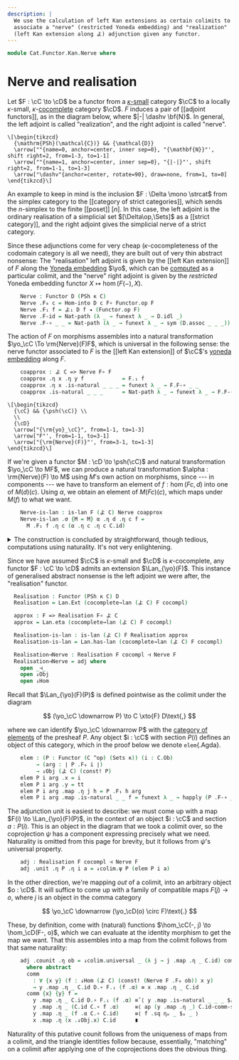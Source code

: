```yaml
---
description: |
  We use the calculation of left Kan extensions as certain colimits to
  associate a "nerve" (restricted Yoneda embedding) and "realization"
  (left Kan extension along よ) adjunction given any functor.
---
```


<!--
```agda
{-# OPTIONS -vtc.decl:5 -WnoEmptyWhere #-}
open import Cat.Instances.Shape.Terminal
open import Cat.Functor.Kan.Pointwise
open import Cat.Diagram.Colimit.Base
open import Cat.Instances.Functor
open import Cat.Functor.Kan.Base
open import Cat.Diagram.Initial
open import Cat.Functor.Adjoint
open import Cat.Functor.Compose
open import Cat.Instances.Comma
open import Cat.Functor.Base
open import Cat.Functor.Hom
open import Cat.Prelude

import Cat.Functor.Reasoning as Func
import Cat.Reasoning
```
-->

```agda
module Cat.Functor.Kan.Nerve where
```

<!--
```agda
private
  variable o κ : Level
open Func
open _=>_
open is-lan
```
-->

# Nerve and realisation

Let $F : \cC \to \cD$ be a functor from a [$\kappa$-small] category
$\cC$ to a locally $\kappa$-small, $\kappa$-[cocomplete] category $\cD$.
$F$ induces a pair of [[adjoint functors]], as in the diagram below,
where $|-| \dashv \bf{N}$. In general, the left adjoint is called
"realization", and the right adjoint is called "nerve".

[$\kappa$-small]: 1Lab.intro.html#universes-and-size-issues
[cocomplete]: Cat.Diagram.Colimit.Base.html#cocompleteness

~~~{.quiver .short-1}
\[\begin{tikzcd}
  {\mathrm{PSh}(\mathcal{C})} && {\mathcal{D}}
  \arrow[""{name=0, anchor=center, inner sep=0}, "{\mathbf{N}}"', shift right=2, from=1-3, to=1-1]
  \arrow[""{name=1, anchor=center, inner sep=0}, "{|-|}"', shift right=2, from=1-1, to=1-3]
  \arrow["\dashv"{anchor=center, rotate=90}, draw=none, from=1, to=0]
\end{tikzcd}\]
~~~

An example to keep in mind is the inclusion $F : \Delta \mono \strcat$
from the simplex category to the [[category of strict categories]],
which sends the $n$-simplex to the finite [[poset]] $[n]$. In this case,
the left adjoint is the ordinary realisation of a simplicial set
$[\Delta\op,\Sets]$ as a [[strict category]], and the right adjoint gives
the simplicial nerve of a strict category.

Since these adjunctions come for very cheap ($\kappa$-cocompleteness of
the codomain category is all we need), they are built out of very thin
abstract nonsense: The "realisation" left adjoint is given by the [[left
Kan extension]] of $F$ along the [Yoneda embedding] $\yo$, which can be
[computed] as a particular colimit, and the "nerve" right adjoint is
given by the _restricted_ Yoneda embedding functor $X \mapsto \hom(F(-),
X)$.

[Yoneda embedding]: Cat.Functor.Hom.html
[computed]: Cat.Functor.Kan.Pointwise.html

<!--
```agda
module _
  {o κ} {C : Precategory κ κ} {D : Precategory o κ}
  (F : Functor C D)
  where
    private
      module C = Cat.Reasoning C
      module D = Cat.Reasoning D
      module F = Func F
```
-->

```agda
    Nerve : Functor D (PSh κ C)
    Nerve .F₀ c = Hom-into D c F∘ Functor.op F
    Nerve .F₁ f = よ₁ D f ◂ (Functor.op F)
    Nerve .F-id = Nat-path (λ _ → funext λ _ → D.idl _)
    Nerve .F-∘ _ _ = Nat-path (λ _ → funext λ _ → sym (D.assoc _ _ _))
```

The action of $F$ on morphisms assembles into a natural transformation
$\yo_\cC \To \rm{Nerve}(F)F$, which is universal in the following sense:
the nerve functor associated to $F$ is the [[left Kan extension]] of $\cC$'s
[yoneda embedding] along $F$.

```agda
    coapprox : よ C => Nerve F∘ F
    coapprox .η x .η y f            = F.₁ f
    coapprox .η x .is-natural _ _ _ = funext λ _ → F.F-∘ _ _
    coapprox .is-natural _ _ _      = Nat-path λ _ → funext λ _ → F.F-∘ _ _
```

~~~{.quiver}
\[\begin{tikzcd}
  {\cC} && {\psh(\cC)} \\
  \\
  {\cD}
  \arrow["{\rm{yo}_\cC}", from=1-1, to=1-3]
  \arrow["F"', from=1-1, to=3-1]
  \arrow["{\rm{Nerve}(F)}"', from=3-1, to=1-3]
\end{tikzcd}\]
~~~

If we're given a functor $M : \cD \to \psh(\cC)$ and natural
transformation $\yo_\cC \to MF$, we can produce a natural transformation
$\alpha : \rm{Nerve}(F) \to M$ using $M$'s own action on morphisms,
since --- in components --- we have to transform an element of $f :
\hom(Fc,d)$ into one of $M(d)(c)$. Using $\alpha$, we obtain an element
of $M(Fc)(c)$, which maps under $M(f)$ to what we want.

```agda
    Nerve-is-lan : is-lan F (よ C) Nerve coapprox
    Nerve-is-lan .σ {M = M} α .η d .η c f =
      M .F₁ f .η c (α .η c .η c C.id)
```

<details>
<summary>
The construction is concluded by straightforward, though tedious,
computations using naturality. It's not very enlightening.
</summary>

```agda
    Nerve-is-lan .σ {M = M} α .η d .is-natural x y f =
      funext λ g →
        M.₁ (g D.∘ F.₁ f) .η y (α .η y .η y C.id)          ≡⟨ M.F-∘ g (F .F₁ f) ηₚ _ $ₚ _ ⟩
        M.₁ g .η y (M .F₁ (F.₁ f) .η y (α .η y .η y C.id)) ≡˘⟨ ap (M.F₁ g .η y) (α .is-natural _ _ _ ηₚ _ $ₚ _) ⟩
        M.₁ g .η y (α .η x .η y ⌜ f C.∘ C.id ⌝)            ≡⟨ ap! C.id-comm ⟩
        M.₁ g .η y (α .η x .η y (C.id C.∘ f))              ≡⟨ ap (M.₁ g .η y) (α .η _ .is-natural _ _ _ $ₚ _) ⟩
        M.₁ g .η y (M.₀ (F.₀ x) .F₁ f (α .η x .η x C.id))  ≡⟨ M.₁ g .is-natural _ _ _ $ₚ _ ⟩
        M.₀ d .F₁ f (M.₁ g .η x (α .η x .η x C.id))        ∎
      where module M = Functor M

    Nerve-is-lan .σ {M = M} α .is-natural x y f =
      Nat-path λ z → funext λ g → M .F-∘ f g ηₚ _ $ₚ _

    Nerve-is-lan .σ-comm {M = M} {α = α} =
      Nat-path λ x → Nat-path λ y → funext λ f →
        M.₁ (F.₁ f) .η y (α .η y .η y C.id) ≡˘⟨ α .is-natural _ _ _ ηₚ _ $ₚ _ ⟩
        α .η x .η y (f C.∘ C.id)            ≡⟨ ap (α .η x .η y) (C.idr _) ⟩
        α .η x .η y f                       ∎
      where module M = Functor M

    Nerve-is-lan .σ-uniq {M = M} {α = α} {σ' = σ'} p =
      Nat-path λ x → Nat-path λ y → funext λ f →
        M.₁ f .η y (α .η y .η y C.id)          ≡⟨ ap (M.₁ f .η y) (p ηₚ _ ηₚ _ $ₚ _) ⟩
        M.₁ f .η y (σ' .η _ .η y ⌜ F.₁ C.id ⌝) ≡⟨ ap! F.F-id ⟩
        M.₁ f .η y (σ' .η _ .η y D.id)         ≡˘⟨ σ' .is-natural _ _ _ ηₚ _ $ₚ _ ⟩
        σ' .η x .η y (f D.∘ D.id)              ≡⟨ ap (σ' .η x .η y) (D.idr _) ⟩
        σ' .η x .η y f                         ∎
      where module M = Functor M
```
</summary>
</details>

<!--
```agda
module _
  {o κ κ'} {C : Precategory κ κ} {D : Precategory o κ'}
  (F : Functor C D)
  (cocompl : is-cocomplete κ κ D)
  where
```
-->

Since we have assumed $\cC$ is $\kappa$-small and $\cD$ is
$\kappa$-cocomplete, any functor $F : \cC \to \cD$ admits an extension
$\Lan_{\yo}(F)$. This instance of generalised abstract nonsense is the
left adjoint we were after, the "realisation" functor.

```agda
  Realisation : Functor (PSh κ C) D
  Realisation = Lan.Ext (cocomplete→lan (よ C) F cocompl)

  approx : F => Realisation F∘ よ C
  approx = Lan.eta (cocomplete→lan (よ C) F cocompl)

  Realisation-is-lan : is-lan (よ C) F Realisation approx
  Realisation-is-lan = Lan.has-lan (cocomplete→lan (よ C) F cocompl)
```

<!--
```agda
module _
  {o κ} {C : Precategory κ κ} {D : Precategory o κ}
  (F : Functor C D)
  (cocompl : is-cocomplete κ κ D)
  where

  private
    module C = Cat.Reasoning C
    module D = Cat.Reasoning D
    module F = Func F

    module ↓colim c' =
      comma-colimits→lan.↓colim (よ C) F (λ c'' → cocompl (F F∘ Dom (よ C) (Const c''))) c'
```
-->

```agda
  Realisation⊣Nerve : Realisation F cocompl ⊣ Nerve F
  Realisation⊣Nerve = adj where
    open _⊣_
    open ↓Obj
    open ↓Hom
```

Recall that $\Lan_{\yo}(F)(P)$ is defined pointwise as the colimit under
the diagram

$$
(\yo_\cC \downarrow P) \to C \xto{F} D\text{,}
$$

where we can identify $\yo_\cC \downarrow P$ with the [category of
elements] of the presheaf $P$. Any object $i : \cC$ with
section $P(i)$ defines an object of this category, which in the proof
below we denote `elem`{.Agda}.

[category of elements]: Cat.Instances.Elements.html

```agda
    elem : (P : Functor (C ^op) (Sets κ)) (i : C.Ob)
         → (arg : ∣ P .F₀ i ∣)
         → ↓Obj (よ C) (const! P)
    elem P i arg .x = i
    elem P i arg .y = tt
    elem P i arg .map .η j h = P .F₁ h arg
    elem P i arg .map .is-natural _ _ f = funext λ _ → happly (P .F-∘ _ _) _
```

The adjunction unit is easiest to describe: we must come up with a map
$F(i) \to \Lan_{\yo}(F)(P)$, in the context of an object $i : \cC$ and
section $a : P(i)$. This is an object in the diagram that we took a
colimit over, so the coprojection $\psi$ has a component expressing
precisely what we need. Naturality is omitted from this page for
brevity, but it follows from $\psi$'s universal property.

```agda
    adj : Realisation F cocompl ⊣ Nerve F
    adj .unit .η P .η i a = ↓colim.ψ P (elem P i a)
```

In the other direction, we're mapping _out_ of a colimit, into an
arbitrary object $o : \cD$. It will suffice to come up with a family of
compatible maps $F(j) \to o$, where $j$ is an object in the comma
category

$$
\yo_\cC \downarrow (\yo_\cD(o) \circ F)\text{.}
$$

These, by definition, come with (natural) functions $\hom_\cC(-, j) \to
\hom_\cD(F-, o)$, which we can evaluate at the identity morphism to get
the map we want. That this assembles into a map from the colimit follows
from that same naturality:

```agda
    adj .counit .η ob = ↓colim.universal _ (λ j → j .map .η _ C.id) comm
      where abstract
      comm
        : ∀ {x y} (f : ↓Hom (よ C) (const! (Nerve F .F₀ ob)) x y)
        → y .map .η _ C.id D.∘ F.₁ (f .α) ≡ x .map .η _ C.id
      comm {x} {y} f =
        y .map .η _ C.id D.∘ F.₁ (f .α) ≡˘⟨ y .map .is-natural _ _ _ $ₚ _ ⟩
        y .map .η _ (C.id C.∘ f .α)     ≡⟨ ap (y .map .η _) C.id-comm-sym ⟩
        y .map .η _ (f .α C.∘ C.id)     ≡⟨ f .sq ηₚ _ $ₚ _ ⟩
        x .map .η (x .↓Obj.x) C.id      ∎
```

Naturality of this putative counit follows from the uniqueness of maps
from a colimit, and the triangle identities follow because, essentially,
"matching" on a colimit after applying one of the coprojections does the
obvious thing.

<!--
This proof is hateful.

```agda
    adj .unit .η P .is-natural x y f =
      funext λ _ → sym $ ↓colim.commutes P $ ↓hom (Nat-path λ _ → funext λ _ → P .F-∘ _ _ $ₚ _)
    adj .unit .is-natural x y f =
      Nat-path λ i → funext λ arg →
        sym $ ↓colim.factors _ {j = elem x i arg} _ _
        ∙ ap (↓colim.ψ _) (↓Obj-path _ _ refl refl
                             (Nat-path λ _ → funext λ _ → f .is-natural _ _ _ $ₚ _))

    adj .counit .is-natural x y f =
      ↓colim.unique₂ _ _
        (λ {x'} {y'} f →
          D.pullr (sym (y' .map .is-natural _ _ _ $ₚ _)
                   ∙ ap (y' .map .η _) C.id-comm-sym)
          ∙ ap (_ D.∘_) (f .sq ηₚ _ $ₚ C.id))
        (λ j →
          D.pullr (↓colim.factors _ _ _)
          ∙ ↓colim.factors _ _ _)
        (λ j → D.pullr (↓colim.factors _ _ _))

    adj .zig {A} =
      ↓colim.unique₂ A _
      (λ f → ↓colim.commutes _ f)
        (λ j →
          D.pullr (↓colim.factors _ _ _)
          ∙ ↓colim.factors _ _ _
          ∙ ap (↓colim.ψ _)
              (↓Obj-path _ _ refl refl
                (Nat-path λ _ → funext λ _ →
                   sym (j .map .is-natural _ _ _ $ₚ _)
                   ∙ ap (j .map .η _) (C.idl _))))
        (λ j → D.idl _)
    adj .zag {d} =
      Nat-path λ c → funext λ f →
        ↓colim.factors (Nerve F .F₀ d) {j = elem _ c f} _ _
        ∙ F.elimr refl
```
-->
